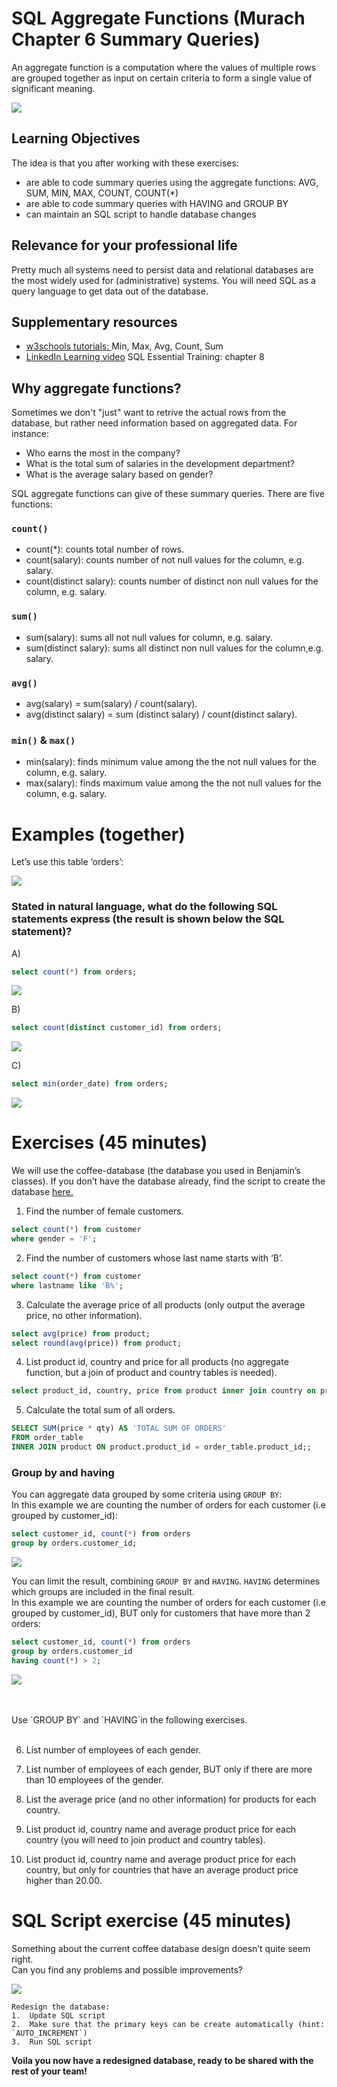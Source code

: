 # SQL Aggregate Functions (Murach Chapter 6 Summary Queries)

An aggregate function is a computation where the values of multiple rows are grouped together as input on certain criteria to form a single value of significant meaning.

![](img/aggregate_functions.png)

## Learning Objectives
The idea is that you after working with these exercises:

- are able to code summary queries using the aggregate functions: AVG, SUM, MIN, MAX, COUNT, COUNT(*)
- are able to code summary queries with HAVING and GROUP BY
- can maintain an SQL script to handle database changes


## Relevance for your professional life
Pretty much all systems need to persist data and relational databases are the most widely used for (administrative) systems. You will need SQL as a query language to get data out of the database.

##  Supplementary resources
  - [w3schools tutorials: ](https://www.w3schools.com/sql/default.asp) Min, Max, Avg, Count, Sum
- [LinkedIn Learning video](https://www.linkedin.com/learning/sql-essential-training-3/what-are-aggregates?u=36836804) SQL Essential Training: chapter 8


## Why aggregate functions?
Sometimes we don't "just" want to retrive the actual rows from the database, but rather need information based on aggregated data. For instance:
* Who earns the most in the company?
* What is the total sum of salaries in the development department?
* What is the average salary based on gender?

SQL aggregate functions can give of these summary queries. There are five functions: 

### `count()`

* count(*): counts total number of rows.
* count(salary): counts number of not null values for the column, e.g. salary.
* count(distinct salary):  counts number of distinct non null values for the column, e.g. salary.

### `sum()`

* sum(salary):  sums all not null values for column, e.g. salary.
* sum(distinct salary): sums all distinct non null values for the column,e.g. salary.

### `avg()`

* avg(salary) = sum(salary) / count(salary).
* avg(distinct salary) = sum (distinct salary) / count(distinct salary).

 
### `min()` & `max()`

* min(salary): finds minimum value among the the not null values for the column, e.g. salary.
* max(salary): finds maximum value among the the not null values for the column, e.g. salary.

# Examples (together) 

Let’s use this table ‘orders’:

![](img/orders_table.png)

### Stated in natural language, what do the following SQL statements express (the result is shown below the SQL statement)?

A)
```sql
select count(*) from orders;
```
![](img/example_A.png)

B)
```sql
select count(distinct customer_id) from orders;
```
![](img/example_B.png)

C)
```sql
select min(order_date) from orders;
```
![](img/example_C.png)


# Exercises (45 minutes)

We will use the coffee-database (the database you used in Benjamin’s classes). If you don’t have the database already, find the script to create the database [here.](https://github.com/behu-kea/dat20-classes/blob/master/week-11/assets/coffee-database.sql)


1.	Find the number of female customers.

```sql
select count(*) from customer
where gender = 'F';
```
2.	Find the number of customers whose last name starts with ‘B’.

```sql
select count(*) from customer
where lastname like 'B%';
```

3.	Calculate the average price of all products (only output the average price, no other information).

```sql
select avg(price) from product;
select round(avg(price)) from product;
```
4.	List product id, country and price for all products (no aggregate function, but a join of product and country tables is needed).

```sql
select product_id, country, price from product inner join country on product.country_id = country.country_id;
```

5. Calculate the total sum of all orders.

```sql
SELECT SUM(price * qty) AS 'TOTAL SUM OF ORDERS'
FROM order_table
INNER JOIN product ON product.product_id = order_table.product_id;;
```


### Group by and having

You can aggregate data grouped by some criteria using `GROUP BY`: <br>
In this example we are counting the number of orders for each customer (i.e grouped by customer_id):

```sql
select customer_id, count(*) from orders
group by orders.customer_id;
```
![](img/example_D.png)


You can limit the result, combining `GROUP BY` and `HAVING`. `HAVING` determines which groups are included in the final result. <br>
In this example we are counting the number of orders for each customer (i.e grouped by customer_id), BUT only for customers that have more than 2 orders:

```sql
select customer_id, count(*) from orders
group by orders.customer_id
having count(*) > 2;
```
![](img/example_E.png)


<br>
<br>
Use `GROUP BY` and `HAVING`in the following exercises.
 <br>
<br>


6. List number of employees of each gender.
<!---
```sql
select count(*) from customer
group by gender;
```
-->
7. List number of employees of each gender, BUT only if there are more than 10 employees of the gender.
<!---
```sql
select count(*) from customer
group by gender having count(gender) > 10;
```
-->

8.	List the average price (and no other information) for products for each country.
<!---
```sql
select avg(price) from product
group by country_id;
```
-->
9.	List product id, country name and average product price for each country (you will need to join product and country tables).
<!---
```sql
select product_id, country, avg(price) from product inner join country on product.country_id = country.country_id
group by country.country_id;
```
-->
10. List product id, country name and average product price for each country, but only for countries that have an average product price higher than 20.00. 
<!---
```sql
select product_id, country, avg(price) from product inner join country on product.country_id = country.country_id
group by country.country_id having avg(price) > 20.0;
```
-->
# SQL Script exercise (45 minutes)


Something about the current coffee database design doesn’t quite seem right. <br>
Can you find any problems and possible improvements?


![](img/coffeeDB.png)


```
Redesign the database:
1.	Update SQL script
2.	Make sure that the primary keys can be create automatically (hint: `AUTO_INCREMENT`)
3.	Run SQL script 
```
**Voila you now have a redesigned database, ready to be shared with the rest of your team!**



